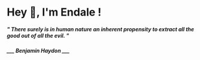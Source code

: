 <h1 title="head"> Hey 👋, I'm Endale !</h1>

**<h5><i>" There surely is in human nature an inherent propensity to extract all the good out of all the evil. "</i></h5>**

*<b>___ Benjamin Haydon ___</b>*
